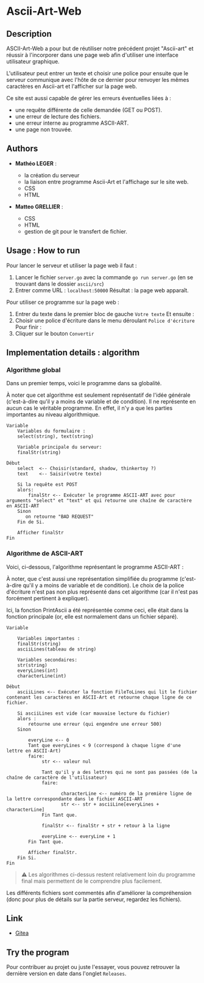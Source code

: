 # Ascii-Art-Web

## Description
ASCII-Art-Web a pour but de réutiliser notre précédent projet "Ascii-art" et réussir à l'incorporer dans une page web afin d'utiliser une interface utilisateur graphique. 

L'utilisateur peut entrer un texte et choisir une police pour ensuite que le serveur communique avec l'hôte de ce dernier pour renvoyer les mêmes caractères en Ascii-art et l'afficher sur la page web. 

Ce site est aussi capable de gérer les erreurs éventuelles liées à : 
- une requête différente de celle demandée (GET ou POST).
- une erreur de lecture des fichiers.
- une erreur interne au programme ASCII-ART.
- une page non trouvée.

## Authors
- **Mathéo LEGER** :  
    - la création du serveur
    - la liaison entre programme Ascii-Art et l'affichage sur le site web.  
    - CSS  
    - HTML  

- **Matteo GRELLIER** :  
    - CSS  
    - HTML  
    - gestion de git pour le transfert de fichier.  

## Usage : How to run
Pour lancer le serveur et utiliser la page web il faut :
1. Lancer le fichier ``server.go`` avec la commande ``go run server.go`` (en se trouvant dans le dossier ``ascii/src``)
2. Entrer comme URL : ``localhost:50000``
Résultat : la page web apparaît.

Pour utiliser ce programme sur la page web :

1. Entrer du texte dans le premier bloc de gauche ``Votre texte``
Et ensuite : 
2. Choisir une police d'écriture dans le menu déroulant ``Police d'écriture``
Pour finir : 
3. Cliquer sur le bouton ``Convertir``

## Implementation details : algorithm

### Algorithme global

Dans un premier temps, voici le programme dans sa globalité.

À noter que cet algorithme est seulement représentatif  de l'idée générale (c'est-à-dire qu'il y a moins de variable et de condition). Il ne représente en aucun cas le véritable programme. En effet, il n'y a que les parties importantes au niveau algorithmique.

```
Variable
    Variables du formulaire :
    select(string), text(string) 
    
    Variable principale du serveur:
    finalStr(string)

Début
    select  <-- Choisir(standard, shadow, thinkertoy ?)
    text    <-- Saisir(votre texte)

    Si la requête est POST
    alors:
        finalStr <-- Exécuter le programme ASCII-ART avec pour arguments "select" et "text" et qui retourne une chaîne de caractère en ASCII-ART
    Sinon
       on retourne "BAD REQUEST"
    Fin de Si.

    Afficher finalStr
Fin
```

### Algorithme de ASCII-ART

Voici, ci-dessous, l'algorithme représentant le programme ASCII-ART :

À noter, que c'est aussi une représentation simplifiée du programme (c'est-à-dire qu'il y a moins de variable et de condition). Le choix de la police d'écriture n'est pas non plus représenté dans cet algorithme (car il n'est pas forcément pertinent à expliquer).

Ici, la fonction PrintAscii a été représentée comme ceci, elle était dans la fonction principale (or, elle est normalement dans un fichier séparé).

```
Variable

    Variables importantes :
    finalStr(string)
    asciiLines(tableau de string)

    Variables secondaires:
    str(string)
    everyLines(int)
    characterLine(int)

Début
    asciiLines <-- Exécuter la fonction FileToLines qui lit le fichier contenant les caractères en ASCII-Art et retourne chaque ligne de ce fichier.

    Si asciiLines est vide (car mauvaise lecture du fichier)
    alors :
        retourne une erreur (qui engendre une erreur 500)
    Sinon
        
        everyLine <-- 0
        Tant que everyLines < 9 (correspond à chaque ligne d'une lettre en ASCII-Art)
        faire:
             str <-- valeur nul

             Tant qu'il y a des lettres qui ne sont pas passées (de la chaîne de caractère de l'utilisateur)
             faire:

                    characterLine <-- numéro de la première ligne de la lettre correspondante dans le fichier ASCII-ART
                    str <-- str + asciiLine[everyLines + characterLine]
             Fin Tant que.

             finalStr <-- finalStr + str + retour à la ligne

             everyLine <-- everyLine + 1
        Fin Tant que.

        Afficher finalStr.
    Fin Si.
Fin

```

> :warning: Les algorithmes ci-dessus restent relativement loin du programme final mais permettent de le comprendre plus facilement.

Les différents fichiers sont commentés afin d'améliorer la compréhension (donc pour plus de détails sur la partie serveur, regardez les fichiers).

## Link

 - [Gitea](https://git.ytrack.learn.ynov.com/MLEGER/ascii-art-web.git)

## Try the program

Pour contribuer au projet ou juste l'essayer, vous pouvez retrouver la dernière version en date dans l'onglet ``Releases``.